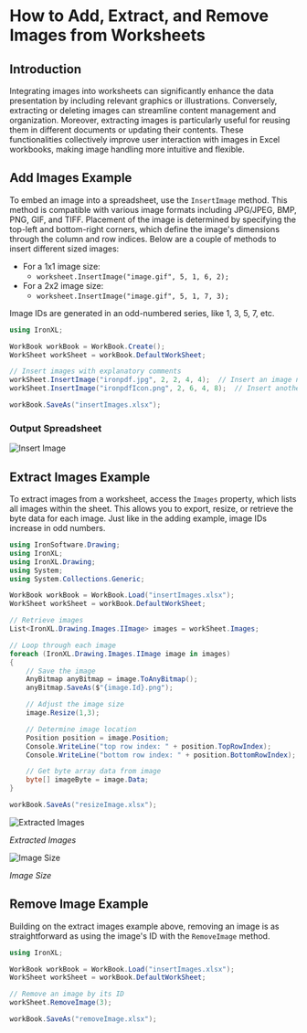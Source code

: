 # How to Add, Extract, and Remove Images from Worksheets

## Introduction

Integrating images into worksheets can significantly enhance the data presentation by including relevant graphics or illustrations. Conversely, extracting or deleting images can streamline content management and organization. Moreover, extracting images is particularly useful for reusing them in different documents or updating their contents. These functionalities collectively improve user interaction with images in Excel workbooks, making image handling more intuitive and flexible.

## Add Images Example

To embed an image into a spreadsheet, use the `InsertImage` method. This method is compatible with various image formats including JPG/JPEG, BMP, PNG, GIF, and TIFF. Placement of the image is determined by specifying the top-left and bottom-right corners, which define the image's dimensions through the column and row indices. Below are a couple of methods to insert different sized images:
- For a 1x1 image size:
  - `worksheet.InsertImage("image.gif", 5, 1, 6, 2);`
- For a 2x2 image size:
  - `worksheet.InsertImage("image.gif", 5, 1, 7, 3);`

Image IDs are generated in an odd-numbered series, like 1, 3, 5, 7, etc.

```cs
using IronXL;

WorkBook workBook = WorkBook.Create();
WorkSheet workSheet = workBook.DefaultWorkSheet;

// Insert images with explanatory comments
workSheet.InsertImage("ironpdf.jpg", 2, 2, 4, 4);  // Insert an image named 'ironpdf.jpg'
workSheet.InsertImage("ironpdfIcon.png", 2, 6, 4, 8);  // Insert another image named 'ironpdfIcon.png'

workBook.SaveAs("insertImages.xlsx");
```

### Output Spreadsheet

<div class="content-img-align-center">
    <div class="center-image-wrapper">
         <img src="https://ironsoftware.com/static-assets/excel/how-to/add-extract-remove-worksheet-images/insert-image.png" alt="Insert Image" class="img-responsive add-shadow">
    </div>
</div>

## Extract Images Example

To extract images from a worksheet, access the `Images` property, which lists all images within the sheet. This allows you to export, resize, or retrieve the byte data for each image. Just like in the adding example, image IDs increase in odd numbers.

```cs
using IronSoftware.Drawing;
using IronXL;
using IronXL.Drawing;
using System;
using System.Collections.Generic;

WorkBook workBook = WorkBook.Load("insertImages.xlsx");
WorkSheet workSheet = workBook.DefaultWorkSheet;

// Retrieve images
List<IronXL.Drawing.Images.IImage> images = workSheet.Images;

// Loop through each image
foreach (IronXL.Drawing.Images.IImage image in images)
{
    // Save the image
    AnyBitmap anyBitmap = image.ToAnyBitmap();
    anyBitmap.SaveAs($"{image.Id}.png");

    // Adjust the image size
    image.Resize(1,3);

    // Determine image location
    Position position = image.Position;
    Console.WriteLine("top row index: " + position.TopRowIndex);
    Console.WriteLine("bottom row index: " + position.BottomRowIndex);

    // Get byte array data from image
    byte[] imageByte = image.Data;
}

workBook.SaveAs("resizeImage.xlsx");
```

<div class="competitors-section__wrapper-even-1">
    <div class="competitors__card" style="width: 49%;">
        <img src="https://ironsoftware.com/static-assets/excel/how-to/add-extract-remove-worksheet-images/extract-image.png" alt="Extracted Images" class="img-responsive add-shadow" >
        <p class="competitors__download-link" style="color: #181818; font-style: italic;">Extracted Images</p>
    </div>
    <div class="competitors__card" style="width: 49%;">
        <img src="https://ironsoftware.com/static-assets/excel/how-to/add-extract-remove-worksheet-images/image-size.png" alt="Image Size" class="img-responsive add-shadow">
        <p class="competitors__download-link" style="color: #181818; font-style: italic;">Image Size</p>
    </div>
</div>

## Remove Image Example

Building on the extract images example above, removing an image is as straightforward as using the image's ID with the `RemoveImage` method.

```cs
using IronXL;

WorkBook workBook = WorkBook.Load("insertImages.xlsx");
WorkSheet workSheet = workBook.DefaultWorkSheet;

// Remove an image by its ID
workSheet.RemoveImage(3);

workBook.SaveAs("removeImage.xlsx");
```